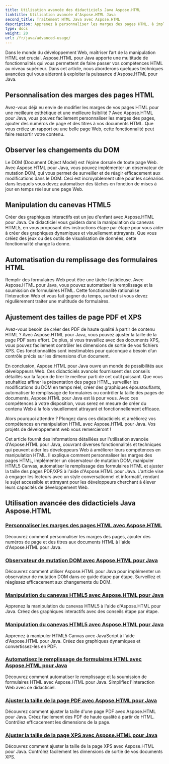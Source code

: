 ```yaml
---
title: Utilisation avancée des didacticiels Java Aspose.HTML
linktitle: Utilisation avancée d'Aspose.HTML Java
second_title: Traitement HTML Java avec Aspose.HTML
description: Apprenez à personnaliser les marges des pages HTML, à implémenter un observateur de mutation DOM, à manipuler HTML5 Canvas, à automatiser le remplissage de formulaires HTML et bien plus encore à l'aide d'Aspose.HTML Java.
type: docs
weight: 20
url: /fr/java/advanced-usage/
---
```


Dans le monde du développement Web, maîtriser l’art de la manipulation HTML est crucial. Aspose.HTML pour Java apporte une multitude de fonctionnalités qui vous permettent de faire passer vos compétences HTML au niveau supérieur. Dans cet article, nous aborderons quelques techniques avancées qui vous aideront à exploiter la puissance d'Aspose.HTML pour Java.

## Personnalisation des marges des pages HTML

Avez-vous déjà eu envie de modifier les marges de vos pages HTML pour une meilleure esthétique et une meilleure lisibilité ? Avec Aspose.HTML pour Java, vous pouvez facilement personnaliser les marges des pages, ajouter des numéros de page et des titres à vos documents HTML. Que vous créiez un rapport ou une belle page Web, cette fonctionnalité peut faire ressortir votre contenu.

## Observer les changements du DOM

Le DOM (Document Object Model) est l’épine dorsale de toute page Web. Avec Aspose.HTML pour Java, vous pouvez implémenter un observateur de mutation DOM, qui vous permet de surveiller et de réagir efficacement aux modifications dans le DOM. Ceci est incroyablement utile pour les scénarios dans lesquels vous devez automatiser des tâches en fonction de mises à jour en temps réel sur une page Web.

## Manipulation du canevas HTML5

Créer des graphiques interactifs est un jeu d'enfant avec Aspose.HTML pour Java. Ce didacticiel vous guidera dans la manipulation du canevas HTML5, en vous proposant des instructions étape par étape pour vous aider à créer des graphiques dynamiques et visuellement attrayants. Que vous créiez des jeux ou des outils de visualisation de données, cette fonctionnalité change la donne.

## Automatisation du remplissage des formulaires HTML

Remplir des formulaires Web peut être une tâche fastidieuse. Avec Aspose.HTML pour Java, vous pouvez automatiser le remplissage et la soumission de formulaires HTML. Cette fonctionnalité rationalise l’interaction Web et vous fait gagner du temps, surtout si vous devez régulièrement traiter une multitude de formulaires.

## Ajustement des tailles de page PDF et XPS

Avez-vous besoin de créer des PDF de haute qualité à partir de contenu HTML ? Avec Aspose.HTML pour Java, vous pouvez ajuster la taille de la page PDF sans effort. De plus, si vous travaillez avec des documents XPS, vous pouvez facilement contrôler les dimensions de sortie de vos fichiers XPS. Ces fonctionnalités sont inestimables pour quiconque a besoin d’un contrôle précis sur les dimensions d’un document.

En conclusion, Aspose.HTML pour Java ouvre un monde de possibilités aux développeurs Web. Ces didacticiels avancés fournissent des conseils détaillés sur la façon de tirer le meilleur parti de cet outil puissant. Que vous souhaitiez affiner la présentation des pages HTML, surveiller les modifications du DOM en temps réel, créer des graphiques époustouflants, automatiser le remplissage de formulaires ou contrôler la taille des pages de documents, Aspose.HTML pour Java est là pour vous. Avec ces compétences à votre disposition, vous serez en mesure de créer du contenu Web à la fois visuellement attrayant et fonctionnellement efficace.

Alors pourquoi attendre ? Plongez dans ces didacticiels et améliorez vos compétences en manipulation HTML avec Aspose.HTML pour Java. Vos projets de développement web vous remercieront !

Cet article fournit des informations détaillées sur l'utilisation avancée d'Aspose.HTML pour Java, couvrant diverses fonctionnalités et techniques qui peuvent aider les développeurs Web à améliorer leurs compétences en manipulation HTML. Il explique comment personnaliser les marges des pages HTML, implémenter un observateur de mutation DOM, manipuler HTML5 Canvas, automatiser le remplissage des formulaires HTML et ajuster la taille des pages PDF/XPS à l'aide d'Aspose.HTML pour Java. L'article vise à engager les lecteurs avec un style conversationnel et informatif, rendant le sujet accessible et attrayant pour les développeurs cherchant à élever leurs capacités de développement Web.

## Utilisation avancée des didacticiels Java Aspose.HTML
### [Personnaliser les marges des pages HTML avec Aspose.HTML](./css-extensions-adding-title-page-number/)
Découvrez comment personnaliser les marges des pages, ajouter des numéros de page et des titres aux documents HTML à l'aide d'Aspose.HTML pour Java.
### [Observateur de mutation DOM avec Aspose.HTML pour Java](./dom-mutation-observer-observing-node-additions/)
Découvrez comment utiliser Aspose.HTML pour Java pour implémenter un observateur de mutation DOM dans ce guide étape par étape. Surveillez et réagissez efficacement aux changements du DOM.
### [Manipulation du canevas HTML5 avec Aspose.HTML pour Java](./html5-canvas-manipulation-using-code/)
Apprenez la manipulation du canevas HTML5 à l'aide d'Aspose.HTML pour Java. Créez des graphiques interactifs avec des conseils étape par étape.
### [Manipulation du canevas HTML5 avec Aspose.HTML pour Java](./html5-canvas-manipulation-using-javascript/)
Apprenez à manipuler HTML5 Canvas avec JavaScript à l'aide d'Aspose.HTML pour Java. Créez des graphiques dynamiques et convertissez-les en PDF.
### [Automatisez le remplissage de formulaires HTML avec Aspose.HTML pour Java](./html-form-editor-filling-submitting-forms/)
Découvrez comment automatiser le remplissage et la soumission de formulaires HTML avec Aspose.HTML pour Java. Simplifiez l'interaction Web avec ce didacticiel.
### [Ajuster la taille de la page PDF avec Aspose.HTML pour Java](./adjust-pdf-page-size/)
Découvrez comment ajuster la taille d'une page PDF avec Aspose.HTML pour Java. Créez facilement des PDF de haute qualité à partir de HTML. Contrôlez efficacement les dimensions de la page.
### [Ajuster la taille de la page XPS avec Aspose.HTML pour Java](./adjust-xps-page-size/)
Découvrez comment ajuster la taille de la page XPS avec Aspose.HTML pour Java. Contrôlez facilement les dimensions de sortie de vos documents XPS.